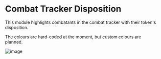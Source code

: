 # Combat Tracker Disposition

This module highlights combatants in the combat tracker with their token's disposition. 

The colours are hard-coded at the moment, but custom colours are planned.

![image](https://user-images.githubusercontent.com/77904738/170281565-bebe588d-4b47-48e7-b6cb-a51c965ea362.png)
